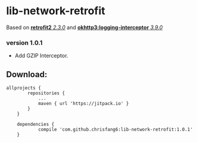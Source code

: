 # lib-network-retrofit

Based on [**retrofit2** *2.3.0*](http://square.github.io/retrofit/) and [**okhttp3:logging-interceptor** *3.9.0*](https://github.com/square/okhttp/tree/master/okhttp-logging-interceptor)

### version 1.0.1
* Add GZIP Interceptor.


## Download:
```
allprojects {
		repositories {
			...
			maven { url 'https://jitpack.io' }
		}
	}
```
```
	dependencies {
	        compile 'com.github.chrisfang6:lib-network-retrofit:1.0.1'
	}
```
